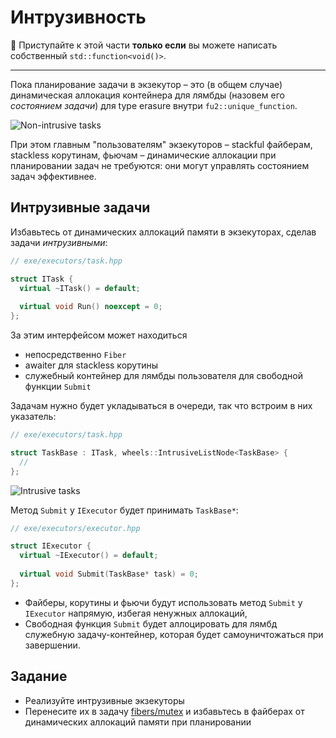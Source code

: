 # Интрузивность

🛑 Приступайте к этой части **только если** вы можете написать собственный `std::function<void()>`.

---

Пока планирование задачи в экзекутор – это (в общем случае) динамическая аллокация контейнера для лямбды (назовем его _состоянием задачи_) для type erasure внутри `fu2::unique_function`.

![Non-intrusive tasks](https://gitlab.com/Lipovsky/concurrency-course-media/-/raw/main/tasks/executors/non-intrusive-tasks.png)

При этом главным "пользователям" экзекуторов – stackful файберам, stackless корутинам, фьючам – динамические аллокации при планировании задач не требуются: они могут управлять состоянием задач эффективнее. 

## Интрузивные задачи

Избавьтесь от динамических аллокаций памяти в экзекуторах, сделав задачи _интрузивными_:

```cpp
// exe/executors/task.hpp

struct ITask {
  virtual ~ITask() = default;
  
  virtual void Run() noexcept = 0;
};
```

За этим интерфейсом может находиться
- непосредственно `Fiber`
- awaiter для stackless корутины
- служебный контейнер для лямбды пользователя для свободной функции `Submit`

Задачам нужно будет укладываться в очереди, так что встроим в них указатель:

```cpp
// exe/executors/task.hpp

struct TaskBase : ITask, wheels::IntrusiveListNode<TaskBase> {
  //
};
```

![Intrusive tasks](https://gitlab.com/Lipovsky/concurrency-course-media/-/raw/main/tasks/executors/intrusive-tasks.png)

Метод `Submit` у `IExecutor` будет принимать `TaskBase*`:

```cpp
// exe/executors/executor.hpp

struct IExecutor {
  virtual ~IExecutor() = default;
  
  virtual void Submit(TaskBase* task) = 0;
};
```

- Файберы, корутины и фьючи будут использовать метод `Submit` у `IExecutor` напрямую, избегая ненужных аллокаций,
- Свободная функция `Submit` будет аллоцировать для лямбд служебную задачу-контейнер, которая будет самоуничтожаться при завершении.

## Задание

- Реализуйте интрузивные экзекуторы
- Перенесите их в задачу [fibers/mutex](/tasks/fibers/mutex) и избавьтесь в файберах от динамических аллокаций памяти при планировании
